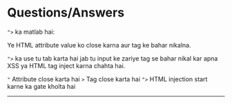 # Questions/Answers

```">``` ka matlab hai:

Ye HTML attribute value ko close karna aur tag ke bahar nikalna.

```">``` ka use tu tab karta hai jab tu input ke zariye tag se bahar nikal kar apna XSS ya HTML tag inject karna chahta hai.

```"``` Attribute close karta hai
```>``` Tag close karta hai
```">```	HTML injection start karne ka gate kholta hai

---